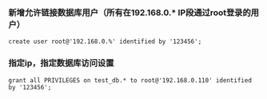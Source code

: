 ### 新增允许链接数据库用户（所有在192.168.0.* IP段通过root登录的用户）

```
create user root@'192.168.0.%' identified by '123456';
```

### 指定ip，指定数据库访问设置

```
grant all PRIVILEGES on test_db.* to root@'192.168.0.110' identified by '123456';
```
